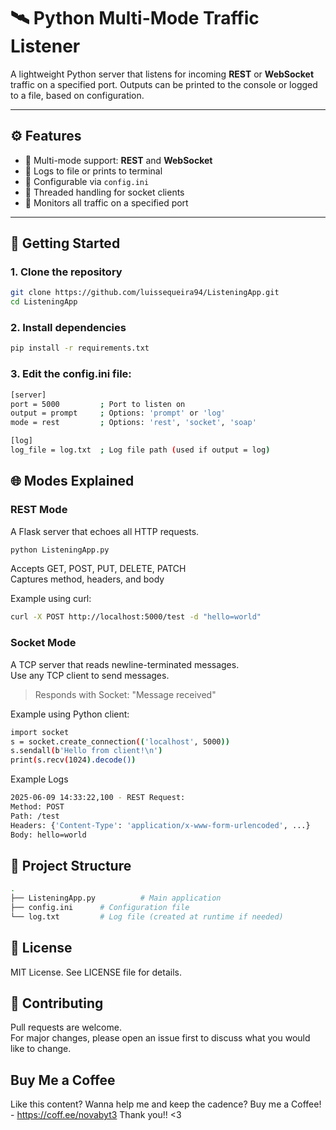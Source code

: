 # 🛰️ Python Multi-Mode Traffic Listener

A lightweight Python server that listens for incoming **REST** or **WebSocket** traffic on a specified port. Outputs can be printed to the console or logged to a file, based on configuration.

---

## ⚙️ Features

- 🔁 Multi-mode support: **REST** and **WebSocket**
- 📄 Logs to file or prints to terminal
- 🧩 Configurable via `config.ini`
- 🧵 Threaded handling for socket clients
- 📡 Monitors all traffic on a specified port

---

## 🚀 Getting Started

### 1. Clone the repository

```bash
git clone https://github.com/luissequeira94/ListeningApp.git
cd ListeningApp
```

### 2. Install dependencies
```bash
pip install -r requirements.txt
```

### 3. Edit the config.ini file:
```bash
[server]
port = 5000         ; Port to listen on
output = prompt     ; Options: 'prompt' or 'log'
mode = rest         ; Options: 'rest', 'socket', 'soap'

[log]
log_file = log.txt  ; Log file path (used if output = log)
```

## 🌐 Modes Explained
### REST Mode
A Flask server that echoes all HTTP requests.

```bash
python ListeningApp.py
```

Accepts GET, POST, PUT, DELETE, PATCH  
Captures method, headers, and body

Example using curl:

```bash
curl -X POST http://localhost:5000/test -d "hello=world"
```

### Socket Mode
A TCP server that reads newline-terminated messages.  
Use any TCP client to send messages.

> Responds with Socket: "Message received"

Example using Python client:
```bash
import socket
s = socket.create_connection(('localhost', 5000))
s.sendall(b'Hello from client!\n')
print(s.recv(1024).decode())
```

Example Logs
```bash
2025-06-09 14:33:22,100 - REST Request:
Method: POST
Path: /test
Headers: {'Content-Type': 'application/x-www-form-urlencoded', ...}
Body: hello=world
```

## 📁 Project Structure
```bash
.
├── ListeningApp.py          # Main application
├── config.ini      # Configuration file
└── log.txt         # Log file (created at runtime if needed)
```

## 📜 License
MIT License. See LICENSE file for details.

## 🤝 Contributing
Pull requests are welcome.  
For major changes, please open an issue first to discuss what you would like to change.

## Buy Me a Coffee
Like this content? Wanna help me and keep the cadence? Buy me a Coffee! - https://coff.ee/novabyt3
Thank you!! <3 
